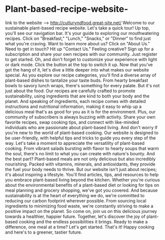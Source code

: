 # Plant-based-recipe-website-
link to the website --> http://cutluryndfood.great-site.net/ 
Welcome to our sustainable plant-based recipe website. Let's take a quick tour! Up top, you'll see our navigation bar. It's your guide to exploring our mouthwatering recipes. Click on "Breakfast," "Lunch," "Snacks," or "Dinner" to find just what you're craving. Want to learn more about us? Click on "About Us." Need to get in touch? Hit up "Contact Us." Feeling creative? Sign up for a subscription and share your own recipes with our community. Just register to get started. Oh, and don't forget to customize your experience with light or dark mode. Click the button at the top to switch it up. Now that you've got the hang of it, let's dive a little deeper into what makes our website special. As you explore our recipe categories, you'll find a diverse array of plant-based dishes to tantalize your taste buds. From hearty breakfast bowls to savory lunch wraps, there's something for every palate. But it's not just about the food. Our recipes are carefully crafted to promote sustainability, using ingredients that are kind to both your body and the planet. And speaking of ingredients, each recipe comes with detailed instructions and nutritional information, making it easy to whip up a delicious meal that's as good for you as it is for the environment. Plus, our community of subscribers is always buzzing with activity. Share your own favorite recipes, swap cooking tips, and connect with like-minded individuals who are passionate about plant-based living. And don't worry if you're new to the world of plant-based cooking. Our website is designed to be user-friendly, with helpful tips and tricks to guide you every step of the way. Let's take a moment to appreciate the versatility of plant-based cooking. From vibrant salads bursting with flavor to hearty soups that warm the soul, there's no limit to what you can create with nature's bounty. And the best part? Plant-based meals are not only delicious but also incredibly nourishing. Packed with vitamins, minerals, and antioxidants, they provide the fuel your body needs to thrive. But our website isn't just about recipes; it's about inspiring a lifestyle. You'll find articles, tips, and resources to help you embrace plant-based living beyond the kitchen. Whether you're curious about the environmental benefits of a plant-based diet or looking for tips on meal planning and grocery shopping, we've got you covered. And because sustainability is at the heart of everything we do, we're committed to reducing our carbon footprint wherever possible. From sourcing local ingredients to minimizing food waste, we're constantly striving to make a positive impact on the planet. So come on, join us on this delicious journey towards a healthier, happier future. Together, let's discover the joy of plant-based cooking and the endless possibilities it brings. Ready to make a difference, one meal at a time? Let's get started. That's it! Happy cooking and here's to a greener, tastier future.
